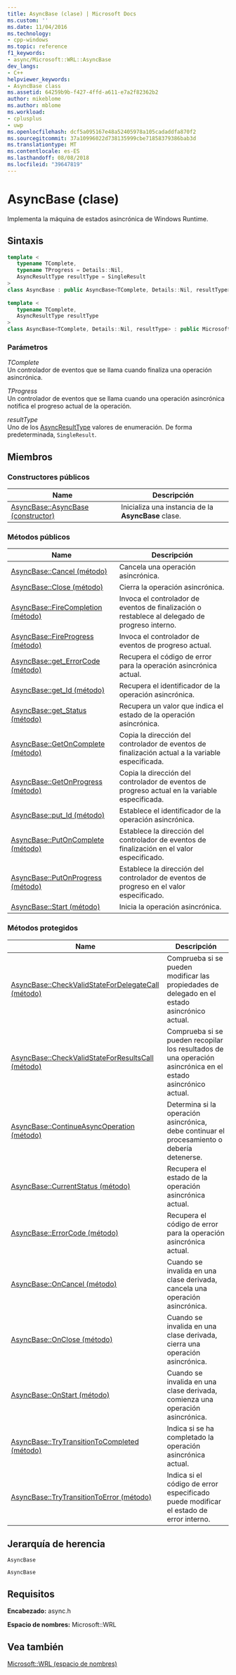 ```yaml
---
title: AsyncBase (clase) | Microsoft Docs
ms.custom: ''
ms.date: 11/04/2016
ms.technology:
- cpp-windows
ms.topic: reference
f1_keywords:
- async/Microsoft::WRL::AsyncBase
dev_langs:
- C++
helpviewer_keywords:
- AsyncBase class
ms.assetid: 64259b9b-f427-4ffd-a611-e7a2f82362b2
author: mikeblome
ms.author: mblome
ms.workload:
- cplusplus
- uwp
ms.openlocfilehash: dcf5a095167e48a52405978a105cadaddfa870f2
ms.sourcegitcommit: 37a10996022d738135999cbe71858379386bab3d
ms.translationtype: MT
ms.contentlocale: es-ES
ms.lasthandoff: 08/08/2018
ms.locfileid: "39647819"
---
```

# <a name="asyncbase-class"></a>AsyncBase (clase)
Implementa la máquina de estados asincrónica de Windows Runtime.  
  
## <a name="syntax"></a>Sintaxis  
  
```cpp  
template <  
   typename TComplete,  
   typename TProgress = Details::Nil,  
   AsyncResultType resultType = SingleResult  
>  
class AsyncBase : public AsyncBase<TComplete, Details::Nil, resultType>;  
  
template <  
   typename TComplete,  
   AsyncResultType resultType  
>  
class AsyncBase<TComplete, Details::Nil, resultType> : public Microsoft::WRL::Implements<IAsyncInfo>;  
```  
  
### <a name="parameters"></a>Parámetros  
 *TComplete*  
 Un controlador de eventos que se llama cuando finaliza una operación asincrónica.  
  
 *TProgress*  
 Un controlador de eventos que se llama cuando una operación asincrónica notifica el progreso actual de la operación.  
  
 *resultType*  
 Uno de los [AsyncResultType](../windows/asyncresulttype-enumeration.md) valores de enumeración. De forma predeterminada, `SingleResult`.  
  
## <a name="members"></a>Miembros  
  
### <a name="public-constructors"></a>Constructores públicos  
  
|Name|Descripción|  
|----------|-----------------|  
|[AsyncBase::AsyncBase (constructor)](../windows/asyncbase-asyncbase-constructor.md)|Inicializa una instancia de la **AsyncBase** clase.|  
  
### <a name="public-methods"></a>Métodos públicos  
  
|Name|Descripción|  
|----------|-----------------|  
|[AsyncBase::Cancel (método)](../windows/asyncbase-cancel-method.md)|Cancela una operación asincrónica.|  
|[AsyncBase::Close (método)](../windows/asyncbase-close-method.md)|Cierra la operación asincrónica.|  
|[AsyncBase::FireCompletion (método)](../windows/asyncbase-firecompletion-method.md)|Invoca el controlador de eventos de finalización o restablece al delegado de progreso interno.|  
|[AsyncBase::FireProgress (método)](../windows/asyncbase-fireprogress-method.md)|Invoca el controlador de eventos de progreso actual.|  
|[AsyncBase::get_ErrorCode (método)](../windows/asyncbase-get-errorcode-method.md)|Recupera el código de error para la operación asincrónica actual.|  
|[AsyncBase::get_Id (método)](../windows/asyncbase-get-id-method.md)|Recupera el identificador de la operación asincrónica.|  
|[AsyncBase::get_Status (método)](../windows/asyncbase-get-status-method.md)|Recupera un valor que indica el estado de la operación asincrónica.|  
|[AsyncBase::GetOnComplete (método)](../windows/asyncbase-getoncomplete-method.md)|Copia la dirección del controlador de eventos de finalización actual a la variable especificada.|  
|[AsyncBase::GetOnProgress (método)](../windows/asyncbase-getonprogress-method.md)|Copia la dirección del controlador de eventos de progreso actual en la variable especificada.|  
|[AsyncBase::put_Id (método)](../windows/asyncbase-put-id-method.md)|Establece el identificador de la operación asincrónica.|  
|[AsyncBase::PutOnComplete (método)](../windows/asyncbase-putoncomplete-method.md)|Establece la dirección del controlador de eventos de finalización en el valor especificado.|  
|[AsyncBase::PutOnProgress (método)](../windows/asyncbase-putonprogress-method.md)|Establece la dirección del controlador de eventos de progreso en el valor especificado.|  
|[AsyncBase::Start (método)](../windows/asyncbase-start-method.md)|Inicia la operación asincrónica.|  
  
### <a name="protected-methods"></a>Métodos protegidos  
  
|Name|Descripción|  
|----------|-----------------|  
|[AsyncBase::CheckValidStateForDelegateCall (método)](../windows/asyncbase-checkvalidstatefordelegatecall-method.md)|Comprueba si se pueden modificar las propiedades de delegado en el estado asincrónico actual.|  
|[AsyncBase::CheckValidStateForResultsCall (método)](../windows/asyncbase-checkvalidstateforresultscall-method.md)|Comprueba si se pueden recopilar los resultados de una operación asincrónica en el estado asincrónico actual.|  
|[AsyncBase::ContinueAsyncOperation (método)](../windows/asyncbase-continueasyncoperation-method.md)|Determina si la operación asincrónica, debe continuar el procesamiento o debería detenerse.|  
|[AsyncBase::CurrentStatus (método)](../windows/asyncbase-currentstatus-method.md)|Recupera el estado de la operación asincrónica actual.|  
|[AsyncBase::ErrorCode (método)](../windows/asyncbase-errorcode-method.md)|Recupera el código de error para la operación asincrónica actual.|  
|[AsyncBase::OnCancel (método)](../windows/asyncbase-oncancel-method.md)|Cuando se invalida en una clase derivada, cancela una operación asincrónica.|  
|[AsyncBase::OnClose (método)](../windows/asyncbase-onclose-method.md)|Cuando se invalida en una clase derivada, cierra una operación asincrónica.|  
|[AsyncBase::OnStart (método)](../windows/asyncbase-onstart-method.md)|Cuando se invalida en una clase derivada, comienza una operación asincrónica.|  
|[AsyncBase::TryTransitionToCompleted (método)](../windows/asyncbase-trytransitiontocompleted-method.md)|Indica si se ha completado la operación asincrónica actual.|  
|[AsyncBase::TryTransitionToError (método)](../windows/asyncbase-trytransitiontoerror-method.md)|Indica si el código de error especificado puede modificar el estado de error interno.|  
  
## <a name="inheritance-hierarchy"></a>Jerarquía de herencia  
 `AsyncBase`  
  
 `AsyncBase`  
  
## <a name="requirements"></a>Requisitos  
 **Encabezado:** async.h  
  
 **Espacio de nombres:** Microsoft::WRL  
  
## <a name="see-also"></a>Vea también  
 [Microsoft::WRL (espacio de nombres)](../windows/microsoft-wrl-namespace.md)